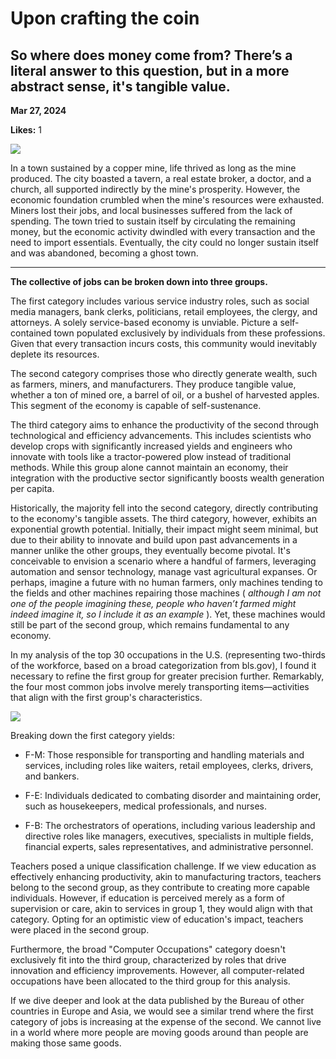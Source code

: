 # Upon crafting the coin

## So where does money come from? There’s a literal answer to this question, but in a more abstract sense, it's tangible value.

**Mar 27, 2024**

**Likes:** 1

[![](https://substackcdn.com/image/fetch/w_1456,c_limit,f_auto,q_auto:good,fl_progressive:steep/https%3A%2F%2Fsubstack-post-media.s3.amazonaws.com%2Fpublic%2Fimages%2Ff62d003c-4ad1-4cd7-aa30-e3b639997c0e_800x533.jpeg)](https://substackcdn.com/image/fetch/f_auto,q_auto:good,fl_progressive:steep/https%3A%2F%2Fsubstack-post-media.s3.amazonaws.com%2Fpublic%2Fimages%2Ff62d003c-4ad1-4cd7-aa30-e3b639997c0e_800x533.jpeg)

In a town sustained by a copper mine, life thrived as long as the mine produced. The city boasted a tavern, a real estate broker, a doctor, and a church, all supported indirectly by the mine's prosperity. However, the economic foundation crumbled when the mine's resources were exhausted. Miners lost their jobs, and local businesses suffered from the lack of spending. The town tried to sustain itself by circulating the remaining money, but the economic activity dwindled with every transaction and the need to import essentials. Eventually, the city could no longer sustain itself and was abandoned, becoming a ghost town.

* * *

 **The collective of jobs can be broken down into three groups.**

The first category includes various service industry roles, such as social media managers, bank clerks, politicians, retail employees, the clergy, and attorneys. A solely service-based economy is unviable. Picture a self-contained town populated exclusively by individuals from these professions. Given that every transaction incurs costs, this community would inevitably deplete its resources.

The second category comprises those who directly generate wealth, such as farmers, miners, and manufacturers. They produce tangible value, whether a ton of mined ore, a barrel of oil, or a bushel of harvested apples. This segment of the economy is capable of self-sustenance.

The third category aims to enhance the productivity of the second through technological and efficiency advancements. This includes scientists who develop crops with significantly increased yields and engineers who innovate with tools like a tractor-powered plow instead of traditional methods. While this group alone cannot maintain an economy, their integration with the productive sector significantly boosts wealth generation per capita.

Historically, the majority fell into the second category, directly contributing to the economy's tangible assets. The third category, however, exhibits an exponential growth potential. Initially, their impact might seem minimal, but due to their ability to innovate and build upon past advancements in a manner unlike the other groups, they eventually become pivotal. It's conceivable to envision a scenario where a handful of farmers, leveraging automation and sensor technology, manage vast agricultural expanses. Or perhaps, imagine a future with no human farmers, only machines tending to the fields and other machines repairing those machines ( _although I am not one of the people imagining these, people who haven’t farmed might indeed imagine it, so I include it as an example_ ). Yet, these machines would still be part of the second group, which remains fundamental to any economy.

In my analysis of the top 30 occupations in the U.S. (representing two-thirds of the workforce, based on a broad categorization from bls.gov), I found it necessary to refine the first group for greater precision further. Remarkably, the four most common jobs involve merely transporting items—activities that align with the first group's characteristics.

[![](https://substackcdn.com/image/fetch/w_1456,c_limit,f_auto,q_auto:good,fl_progressive:steep/https%3A%2F%2Fsubstack-post-media.s3.amazonaws.com%2Fpublic%2Fimages%2F60809344-be87-40f3-b861-bb64d5323983_600x371.png)](https://substackcdn.com/image/fetch/f_auto,q_auto:good,fl_progressive:steep/https%3A%2F%2Fsubstack-post-media.s3.amazonaws.com%2Fpublic%2Fimages%2F60809344-be87-40f3-b861-bb64d5323983_600x371.png)

Breaking down the first category yields:

  * F-M: Those responsible for transporting and handling materials and services, including roles like waiters, retail employees, clerks, drivers, and bankers. 

  * F-E: Individuals dedicated to combating disorder and maintaining order, such as housekeepers, medical professionals, and nurses. 

  * F-B: The orchestrators of operations, including various leadership and directive roles like managers, executives, specialists in multiple fields, financial experts, sales representatives, and administrative personnel.




Teachers posed a unique classification challenge. If we view education as effectively enhancing productivity, akin to manufacturing tractors, teachers belong to the second group, as they contribute to creating more capable individuals. However, if education is perceived merely as a form of supervision or care, akin to services in group 1, they would align with that category. Opting for an optimistic view of education's impact, teachers were placed in the second group.

Furthermore, the broad "Computer Occupations" category doesn't exclusively fit into the third group, characterized by roles that drive innovation and efficiency improvements. However, all computer-related occupations have been allocated to the third group for this analysis.

If we dive deeper and look at the data published by the Bureau of other countries in Europe and Asia, we would see a similar trend where the first category of jobs is increasing at the expense of the second. We cannot live in a world where more people are moving goods around than people are making those same goods. 
